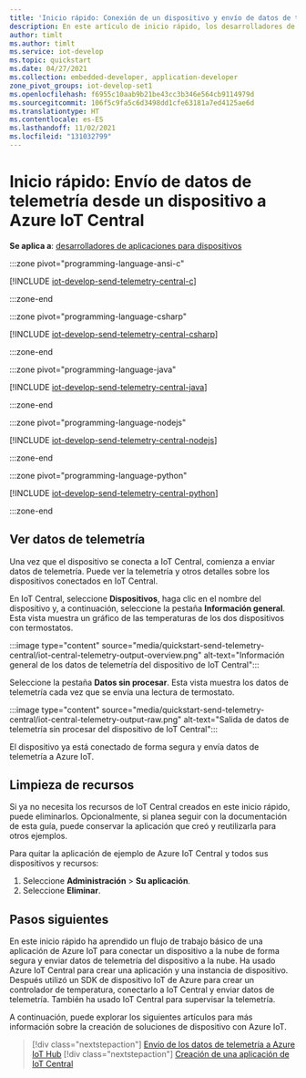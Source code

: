 ```yaml
---
title: 'Inicio rápido: Conexión de un dispositivo y envío de datos de telemetría a Azure IoT Central'
description: En este artículo de inicio rápido, los desarrolladores de dispositivos aprenderán a conectar un dispositivo de forma segura a Azure IoT Central. Use un SDK de dispositivo IoT de Azure para C, C#, Python, Node.js o Java. Así, podrá ejecutar una aplicación cliente en un dispositivo, conectarse después a IoT Central y enviar los datos de telemetría.
author: timlt
ms.author: timlt
ms.service: iot-develop
ms.topic: quickstart
ms.date: 04/27/2021
ms.collection: embedded-developer, application-developer
zone_pivot_groups: iot-develop-set1
ms.openlocfilehash: f6955c10aab9b21be43cc3b346e564cb9114979d
ms.sourcegitcommit: 106f5c9fa5c6d3498dd1cfe63181a7ed4125ae6d
ms.translationtype: HT
ms.contentlocale: es-ES
ms.lasthandoff: 11/02/2021
ms.locfileid: "131032799"
---
```

# <a name="quickstart-send-telemetry-from-a-device-to-azure-iot-central"></a>Inicio rápido: Envío de datos de telemetría desde un dispositivo a Azure IoT Central

**Se aplica a**: [desarrolladores de aplicaciones para dispositivos](about-iot-develop.md#device-application-development)

:::zone pivot="programming-language-ansi-c"

[!INCLUDE [iot-develop-send-telemetry-central-c](../../includes/iot-develop-send-telemetry-central-c.md)]

:::zone-end

:::zone pivot="programming-language-csharp"

[!INCLUDE [iot-develop-send-telemetry-central-csharp](../../includes/iot-develop-send-telemetry-central-csharp.md)]

:::zone-end

:::zone pivot="programming-language-java"

[!INCLUDE [iot-develop-send-telemetry-central-java](../../includes/iot-develop-send-telemetry-central-java.md)]

:::zone-end

:::zone pivot="programming-language-nodejs"

[!INCLUDE [iot-develop-send-telemetry-central-nodejs](../../includes/iot-develop-send-telemetry-central-nodejs.md)]

:::zone-end

:::zone pivot="programming-language-python"

[!INCLUDE [iot-develop-send-telemetry-central-python](../../includes/iot-develop-send-telemetry-central-python.md)]

:::zone-end

## <a name="view-telemetry"></a>Ver datos de telemetría
Una vez que el dispositivo se conecta a IoT Central, comienza a enviar datos de telemetría. Puede ver la telemetría y otros detalles sobre los dispositivos conectados en IoT Central. 

En IoT Central, seleccione **Dispositivos**, haga clic en el nombre del dispositivo y, a continuación, seleccione la pestaña **Información general**. Esta vista muestra un gráfico de las temperaturas de los dos dispositivos con termostatos.

:::image type="content" source="media/quickstart-send-telemetry-central/iot-central-telemetry-output-overview.png" alt-text="Información general de los datos de telemetría del dispositivo de IoT Central":::

Seleccione la pestaña **Datos sin procesar**. Esta vista muestra los datos de telemetría cada vez que se envía una lectura de termostato.

:::image type="content" source="media/quickstart-send-telemetry-central/iot-central-telemetry-output-raw.png" alt-text="Salida de datos de telemetría sin procesar del dispositivo de IoT Central":::

El dispositivo ya está conectado de forma segura y envía datos de telemetría a Azure IoT.
    
## <a name="clean-up-resources"></a>Limpieza de recursos
Si ya no necesita los recursos de IoT Central creados en este inicio rápido, puede eliminarlos. Opcionalmente, si planea seguir con la documentación de esta guía, puede conservar la aplicación que creó y reutilizarla para otros ejemplos.

Para quitar la aplicación de ejemplo de Azure IoT Central y todos sus dispositivos y recursos:
1. Seleccione **Administración**  > **Su aplicación**.
1. Seleccione **Eliminar**.

## <a name="next-steps"></a>Pasos siguientes

En este inicio rápido ha aprendido un flujo de trabajo básico de una aplicación de Azure IoT para conectar un dispositivo a la nube de forma segura y enviar datos de telemetría del dispositivo a la nube. Ha usado Azure IoT Central para crear una aplicación y una instancia de dispositivo. Después utilizó un SDK de dispositivo IoT de Azure para crear un controlador de temperatura, conectarlo a IoT Central y enviar datos de telemetría. También ha usado IoT Central para supervisar la telemetría.

A continuación, puede explorar los siguientes artículos para más información sobre la creación de soluciones de dispositivo con Azure IoT. 

> [!div class="nextstepaction"]
> [Envío de los datos de telemetría a Azure IoT Hub](./quickstart-send-telemetry-iot-hub.md)
> [!div class="nextstepaction"]
> [Creación de una aplicación de IoT Central](../iot-central/core/quick-deploy-iot-central.md)